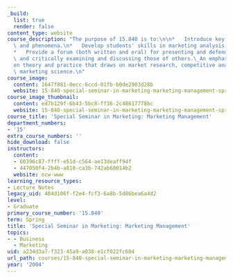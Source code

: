 ```yaml
---
_build:
  list: true
  render: false
content_type: website
course_description: "The purpose of 15.840 is to:\n\n*   Introduce key marketing ideas\
  \ and phenomena.\n*   Develop students' skills in marketing analysis and planning.\n\
  *   Provide a forum (both written and oral) for presenting and defending recommendations\
  \ and critically examining and discussing those of others.\_An emphasis is placed\_\
  on theory and practice that draws on market research, competitive analysis, and\
  \ marketing science.\n"
course_image:
  content: 1647f881-0ecc-6ccd-01fb-b0de2903d28b
  website: 15-840-special-seminar-in-marketing-marketing-management-spring-2004
course_image_thumbnail:
  content: ed7b129f-6b43-5bc8-ff36-2c48617778bc
  website: 15-840-special-seminar-in-marketing-marketing-management-spring-2004
course_title: 'Special Seminar in Marketing: Marketing Management'
department_numbers:
- '15'
extra_course_numbers: ''
hide_download: false
instructors:
  content:
  - 60396c87-ffff-e51d-c564-ae13deaff94f
  - 447050f4-2b4b-a810-ca3b-742ab60014b2
  website: ocw-www
learning_resource_types:
- Lecture Notes
legacy_uid: 484d106f-f2e4-fcf3-6a8b-5d86bea6a4d2
level:
- Graduate
primary_course_number: '15.840'
term: Spring
title: 'Special Seminar in Marketing: Marketing Management'
topics:
- - Business
  - Marketing
uid: a234d3a7-f323-45a9-a038-e1cf022fc604
url_path: courses/15-840-special-seminar-in-marketing-marketing-management-spring-2004
year: '2004'
---
```

